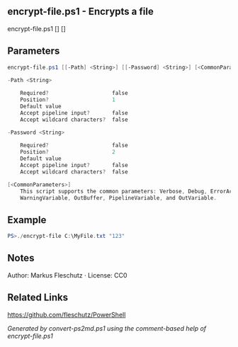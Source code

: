 ## encrypt-file.ps1 - Encrypts a file

encrypt-file.ps1 [<Path>] [<Password>]

## Parameters
```powershell
encrypt-file.ps1 [[-Path] <String>] [[-Password] <String>] [<CommonParameters>]

-Path <String>
    
    Required?                    false
    Position?                    1
    Default value                
    Accept pipeline input?       false
    Accept wildcard characters?  false

-Password <String>
    
    Required?                    false
    Position?                    2
    Default value                
    Accept pipeline input?       false
    Accept wildcard characters?  false

[<CommonParameters>]
    This script supports the common parameters: Verbose, Debug, ErrorAction, ErrorVariable, WarningAction, 
    WarningVariable, OutBuffer, PipelineVariable, and OutVariable.
```

## Example
```powershell
PS>./encrypt-file C:\MyFile.txt "123"
```

## Notes
Author: Markus Fleschutz · License: CC0

## Related Links
https://github.com/fleschutz/PowerShell

*Generated by convert-ps2md.ps1 using the comment-based help of encrypt-file.ps1*

